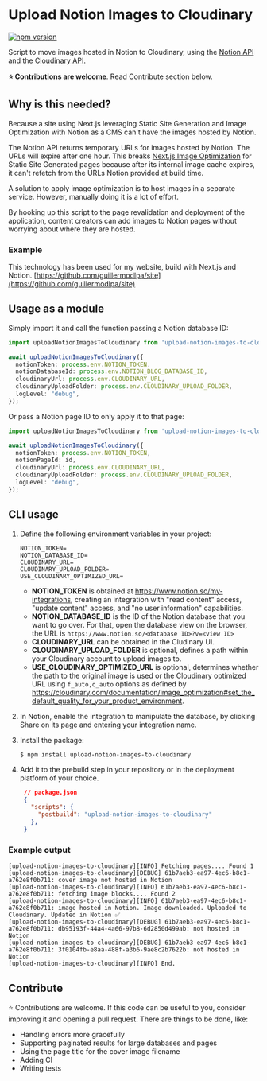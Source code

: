 # Upload Notion Images to Cloudinary

[![npm version](https://img.shields.io/npm/v/upload-notion-images-to-cloudinary.svg?style=flat-square)](https://www.npmjs.com/package/upload-notion-images-to-cloudinary)

Script to move images hosted in Notion to Cloudinary, using the [Notion API](https://developers.notion.com/) and the [Cloudinary API.](https://cloudinary.com/documentation/node_image_and_video_upload)

**⭐️ Contributions are welcome**. Read Contribute section below.

## Why is this needed?

Because a site using Next.js leveraging Static Site Generation and Image Optimization with Notion as a CMS can't have the images hosted by Notion.

The Notion API returns temporary URLs for images hosted by Notion. The URLs will expire after one hour. This breaks [Next.js Image Optimization](https://nextjs.org/docs/basic-features/image-optimization) for Static Site Generated pages because after its internal image cache expires, it can't refetch from the URLs Notion provided at build time.

A solution to apply image optimization is to host images in a separate service. However, manually doing it is a lot of effort.

By hooking up this script to the page revalidation and deployment of the application, content creators can add images to Notion pages without worrying about where they are hosted.

### Example

This technology has been used for my website, build with Next.js and Notion. [https://github.com/guillermodlpa/site](https://github.com/guillermodlpa/site)

## Usage as a module

Simply import it and call the function passing a Notion database ID:

```typescript
import uploadNotionImagesToCloudinary from 'upload-notion-images-to-cloudinary';

await uploadNotionImagesToCloudinary({
  notionToken: process.env.NOTION_TOKEN,
  notionDatabaseId: process.env.NOTION_BLOG_DATABASE_ID,
  cloudinaryUrl: process.env.CLOUDINARY_URL,
  cloudinaryUploadFolder: process.env.CLOUDINARY_UPLOAD_FOLDER,
  logLevel: "debug",
});
```

Or pass a Notion page ID to only apply it to that page:

```typescript
import uploadNotionImagesToCloudinary from 'upload-notion-images-to-cloudinary';

await uploadNotionImagesToCloudinary({
  notionToken: process.env.NOTION_TOKEN,
  notionPageId: id,
  cloudinaryUrl: process.env.CLOUDINARY_URL,
  cloudinaryUploadFolder: process.env.CLOUDINARY_UPLOAD_FOLDER,
  logLevel: "debug",
});
```

## CLI usage

1. Define the following environment variables in your project:

      ```
      NOTION_TOKEN=
      NOTION_DATABASE_ID=
      CLOUDINARY_URL=
      CLOUDINARY_UPLOAD_FOLDER=
      USE_CLOUDINARY_OPTIMIZED_URL=
      ```

     * **NOTION_TOKEN** is obtained  at https://www.notion.so/my-integrations, creating an integration with "read content" access, "update content" access, and "no user information" capabilities.
     * **NOTION_DATABASE_ID** is the ID of the Notion database that you want to go over. For that, open the database view on the browser, the URL is `https://www.notion.so/<database ID>?v=<view ID>`
     * **CLOUDINARY_URL** can be obtained in the Cludinary UI.
     * **CLOUDINARY_UPLOAD_FOLDER** is optional, defines a path within your Cloudinary account to upload images to.
     * **USE_CLOUDINARY_OPTIMIZED_URL** is optional, determines whether the path to the original image is used or the Cloudinary optimized URL using `f_auto,q_auto` options as defined by https://cloudinary.com/documentation/image_optimization#set_the_default_quality_for_your_product_environment.

2. In Notion, enable the integration to manipulate the database, by clicking Share on its page and entering your integration name.
3. Install the package:
    ```console
    $ npm install upload-notion-images-to-cloudinary
    ```
4. Add it to the prebuild step in your repository or in the deployment platform of your choice.
   ```json
    // package.json
    {
      "scripts": {
        "postbuild": "upload-notion-images-to-cloudinary"
      },
    }
    ```

### Example output

```
[upload-notion-images-to-cloudinary][INFO] Fetching pages.... Found 1
[upload-notion-images-to-cloudinary][DEBUG] 61b7aeb3-ea97-4ec6-b8c1-a762e8f0b711: cover image not hosted in Notion
[upload-notion-images-to-cloudinary][INFO] 61b7aeb3-ea97-4ec6-b8c1-a762e8f0b711: fetching image blocks.... Found 2
[upload-notion-images-to-cloudinary][INFO] 61b7aeb3-ea97-4ec6-b8c1-a762e8f0b711: image hosted in Notion. Image downloaded. Uploaded to Cloudinary. Updated in Notion ✅
[upload-notion-images-to-cloudinary][DEBUG] 61b7aeb3-ea97-4ec6-b8c1-a762e8f0b711: db95193f-44a4-4a66-97b8-6d2850d499ab: not hosted in Notion
[upload-notion-images-to-cloudinary][DEBUG] 61b7aeb3-ea97-4ec6-b8c1-a762e8f0b711: 3f0104fb-e8aa-488f-a3b6-9ae8c2b7622b: not hosted in Notion
[upload-notion-images-to-cloudinary][INFO] End.
```

## Contribute

⭐️ Contributions are welcome. If this code can be useful to you, consider improving it and opening a pull request. There are things to be done, like:
* Handling errors more gracefully
* Supporting paginated results for large databases and pages
* Using the page title for the cover image filename
* Adding CI
* Writing tests
